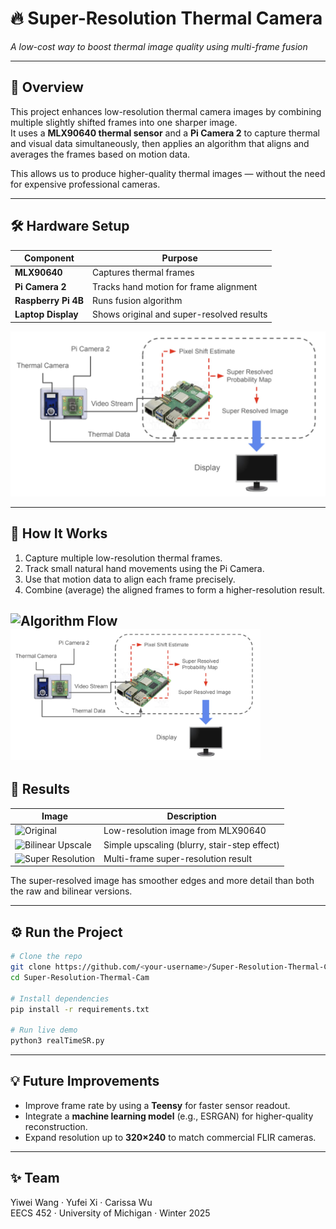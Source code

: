 # 🔥 Super-Resolution Thermal Camera
*A low-cost way to boost thermal image quality using multi-frame fusion*

---

## 🧠 Overview
This project enhances low-resolution thermal camera images by combining multiple slightly shifted frames into one sharper image.  
It uses a **MLX90640 thermal sensor** and a **Pi Camera 2** to capture thermal and visual data simultaneously, then applies an algorithm that aligns and averages the frames based on motion data.

This allows us to produce higher-quality thermal images — without the need for expensive professional cameras.

---

## 🛠️ Hardware Setup

| Component | Purpose |
|------------|----------|
| **MLX90640** | Captures thermal frames |
| **Pi Camera 2** | Tracks hand motion for frame alignment |
| **Raspberry Pi 4B** | Runs fusion algorithm |
| **Laptop Display** | Shows original and super-resolved results |

![Hardware Setup](img/hardware.jpg)

---

## 🧩 How It Works

1. Capture multiple low-resolution thermal frames.  
2. Track small natural hand movements using the Pi Camera.  
3. Use that motion data to align each frame precisely.  
4. Combine (average) the aligned frames to form a higher-resolution result.

![Algorithm Flow](img/algorithm_flow.png|200)
<img src="img/hardware.jpg" width="400" alt="Hardware setup"/>
---

## 🧪 Results

| Image | Description |
|--------|--------------|
| ![Original](img/original.png) | Low-resolution image from MLX90640 |
| ![Bilinear Upscale](img/bilinear.png) | Simple upscaling (blurry, stair-step effect) |
| ![Super Resolution](img/sr_result.png) | Multi-frame super-resolution result |

The super-resolved image has smoother edges and more detail than both the raw and bilinear versions.

---

## ⚙️ Run the Project

```bash
# Clone the repo
git clone https://github.com/<your-username>/Super-Resolution-Thermal-Cam.git
cd Super-Resolution-Thermal-Cam

# Install dependencies
pip install -r requirements.txt

# Run live demo
python3 realTimeSR.py
```


---

## 💡 Future Improvements
- Improve frame rate by using a **Teensy** for faster sensor readout.  
- Integrate a **machine learning model** (e.g., ESRGAN) for higher-quality reconstruction.  
- Expand resolution up to **320×240** to match commercial FLIR cameras.

---

## ✨ Team
Yiwei Wang · Yufei Xi · Carissa Wu  
EECS 452 · University of Michigan · Winter 2025  
